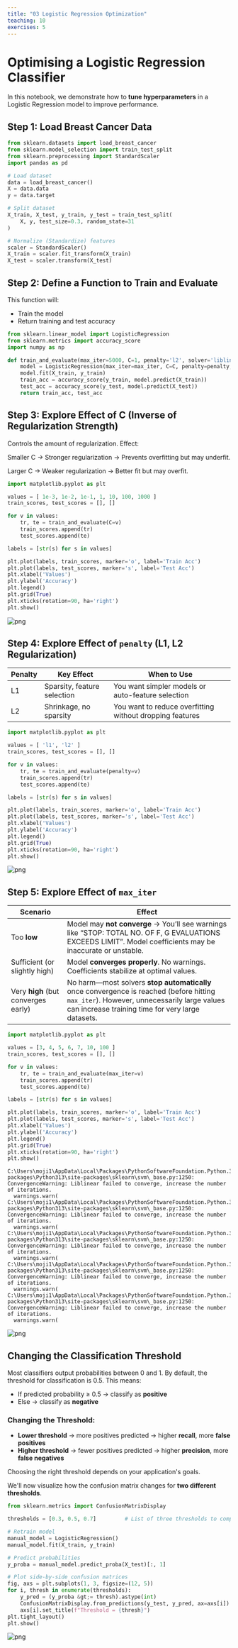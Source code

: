 ```yaml
---
title: "03 Logistic Regression Optimization"
teaching: 10
exercises: 5
---
```


# Optimising a Logistic Regression Classifier

In this notebook, we demonstrate how to **tune hyperparameters** in a Logistic Regression model to improve performance.

## Step 1: Load Breast Cancer Data

```python
from sklearn.datasets import load_breast_cancer
from sklearn.model_selection import train_test_split
from sklearn.preprocessing import StandardScaler
import pandas as pd

# Load dataset
data = load_breast_cancer()
X = data.data
y = data.target

# Split dataset
X_train, X_test, y_train, y_test = train_test_split(
    X, y, test_size=0.3, random_state=31
)

# Normalize (Standardize) features
scaler = StandardScaler()
X_train = scaler.fit_transform(X_train)
X_test = scaler.transform(X_test)
```

## Step 2: Define a Function to Train and Evaluate

This function will:
- Train the model
- Return training and test accuracy

```python
from sklearn.linear_model import LogisticRegression
from sklearn.metrics import accuracy_score
import numpy as np

def train_and_evaluate(max_iter=5000, C=1, penalty='l2', solver='liblinear'):
    model = LogisticRegression(max_iter=max_iter, C=C, penalty=penalty, solver=solver)
    model.fit(X_train, y_train)
    train_acc = accuracy_score(y_train, model.predict(X_train))
    test_acc = accuracy_score(y_test, model.predict(X_test))
    return train_acc, test_acc
```

## Step 3: Explore Effect of C (Inverse of Regularization Strength)

Controls the amount of regularization.
Effect:

Smaller C → Stronger regularization → Prevents overfitting but may underfit.

Larger C → Weaker regularization → Better fit but may overfit.

```python
import matplotlib.pyplot as plt

values = [ 1e-3, 1e-2, 1e-1, 1, 10, 100, 1000 ]
train_scores, test_scores = [], []

for v in values:
    tr, te = train_and_evaluate(C=v)
    train_scores.append(tr)
    test_scores.append(te)

labels = [str(s) for s in values]

plt.plot(labels, train_scores, marker='o', label='Train Acc')
plt.plot(labels, test_scores, marker='s', label='Test Acc')
plt.xlabel('Values')
plt.ylabel('Accuracy')
plt.legend()
plt.grid(True)
plt.xticks(rotation=90, ha='right')
plt.show()
```

![png](03_logistic_regression_optimization/output_6_0.png)

## Step 4: Explore Effect of `penalty` (L1, L2 Regularization)

| Penalty | Key Effect                  | When to Use                                              |
| ------- | --------------------------- | -------------------------------------------------------- |
| L1      | Sparsity, feature selection | You want simpler models or auto-feature selection        |
| L2      | Shrinkage, no sparsity      | You want to reduce overfitting without dropping features |

```python
import matplotlib.pyplot as plt

values = [ 'l1', 'l2' ]
train_scores, test_scores = [], []

for v in values:
    tr, te = train_and_evaluate(penalty=v)
    train_scores.append(tr)
    test_scores.append(te)

labels = [str(s) for s in values]

plt.plot(labels, train_scores, marker='o', label='Train Acc')
plt.plot(labels, test_scores, marker='s', label='Test Acc')
plt.xlabel('Values')
plt.ylabel('Accuracy')
plt.legend()
plt.grid(True)
plt.xticks(rotation=90, ha='right')
plt.show()
```

![png](03_logistic_regression_optimization/output_8_0.png)

## Step 5: Explore Effect of `max_iter`

| **Scenario**                        | **Effect**                                                                                                                                                                                   |
| ----------------------------------- | -------------------------------------------------------------------------------------------------------------------------------------------------------------------------------------------- |
| Too **low**                         | Model may **not converge** → You’ll see warnings like “STOP: TOTAL NO. OF F, G EVALUATIONS EXCEEDS LIMIT”. Model coefficients may be inaccurate or unstable.                                 |
| Sufficient (or slightly high)       | Model **converges properly**. No warnings. Coefficients stabilize at optimal values.                                                                                                         |
| Very **high** (but converges early) | No harm—most solvers **stop automatically** once convergence is reached (before hitting `max_iter`). However, unnecessarily large values can increase training time for very large datasets. |

```python
import matplotlib.pyplot as plt

values = [3, 4, 5, 6, 7, 10, 100 ]
train_scores, test_scores = [], []

for v in values:
    tr, te = train_and_evaluate(max_iter=v)
    train_scores.append(tr)
    test_scores.append(te)

labels = [str(s) for s in values]

plt.plot(labels, train_scores, marker='o', label='Train Acc')
plt.plot(labels, test_scores, marker='s', label='Test Acc')
plt.xlabel('Values')
plt.ylabel('Accuracy')
plt.legend()
plt.grid(True)
plt.xticks(rotation=90, ha='right')
plt.show()
```

    C:\Users\moji1\AppData\Local\Packages\PythonSoftwareFoundation.Python.3.13_qbz5n2kfra8p0\LocalCache\local-packages\Python313\site-packages\sklearn\svm\_base.py:1250: ConvergenceWarning: Liblinear failed to converge, increase the number of iterations.
      warnings.warn(
    C:\Users\moji1\AppData\Local\Packages\PythonSoftwareFoundation.Python.3.13_qbz5n2kfra8p0\LocalCache\local-packages\Python313\site-packages\sklearn\svm\_base.py:1250: ConvergenceWarning: Liblinear failed to converge, increase the number of iterations.
      warnings.warn(
    C:\Users\moji1\AppData\Local\Packages\PythonSoftwareFoundation.Python.3.13_qbz5n2kfra8p0\LocalCache\local-packages\Python313\site-packages\sklearn\svm\_base.py:1250: ConvergenceWarning: Liblinear failed to converge, increase the number of iterations.
      warnings.warn(
    C:\Users\moji1\AppData\Local\Packages\PythonSoftwareFoundation.Python.3.13_qbz5n2kfra8p0\LocalCache\local-packages\Python313\site-packages\sklearn\svm\_base.py:1250: ConvergenceWarning: Liblinear failed to converge, increase the number of iterations.
      warnings.warn(
    C:\Users\moji1\AppData\Local\Packages\PythonSoftwareFoundation.Python.3.13_qbz5n2kfra8p0\LocalCache\local-packages\Python313\site-packages\sklearn\svm\_base.py:1250: ConvergenceWarning: Liblinear failed to converge, increase the number of iterations.
      warnings.warn(

![png](03_logistic_regression_optimization/output_10_1.png)

## Changing the Classification Threshold

Most classifiers output probabilities between 0 and 1.
By default, the threshold for classification is 0.5. This means:

- If predicted probability ≥ 0.5 → classify as **positive**
- Else → classify as **negative**

### Changing the Threshold:
- **Lower threshold** → more positives predicted → higher **recall**, more **false positives**
- **Higher threshold** → fewer positives predicted → higher **precision**, more **false negatives**

Choosing the right threshold depends on your application's goals.

We'll now visualize how the confusion matrix changes for **two different thresholds**.

```python
from sklearn.metrics import ConfusionMatrixDisplay

thresholds = [0.3, 0.5, 0.7]         # List of three thresholds to compare

# Retrain model
manual_model = LogisticRegression()
manual_model.fit(X_train, y_train)

# Predict probabilities
y_proba = manual_model.predict_proba(X_test)[:, 1]

# Plot side-by-side confusion matrices
fig, axs = plt.subplots(1, 3, figsize=(12, 5))
for i, thresh in enumerate(thresholds):
    y_pred = (y_proba &gt;= thresh).astype(int)
    ConfusionMatrixDisplay.from_predictions(y_test, y_pred, ax=axs[i])
    axs[i].set_title(f"Threshold = {thresh}")
plt.tight_layout()
plt.show()
```

![png](03_logistic_regression_optimization/output_12_0.png)

